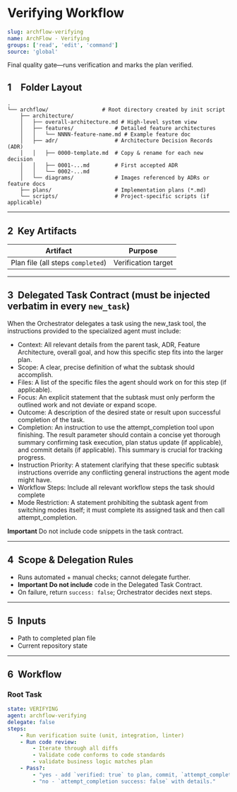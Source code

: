 # Verifying Workflow

```yaml
slug: archflow-verifying
name: ArchFlow - Verifying
groups: ['read', 'edit', 'command']
source: 'global'
```
Final quality gate—runs verification and marks the plan verified.

## 1 Folder Layout

```
.
└── archflow/                 # Root directory created by init script
    ├── architecture/
    │   ├── overall-architecture.md # High-level system view
    │   ├── features/             # Detailed feature architectures
    │   │   └── NNNN-feature-name.md # Example feature doc
    │   ├── adr/                  # Architecture Decision Records (ADR)
    │   │   ├── 0000-template.md  # Copy & rename for each new decision
    │   │   ├── 0001-...md        # First accepted ADR
    │   │   └── 0002-...md
    │   └── diagrams/             # Images referenced by ADRs or feature docs
    ├── plans/                    # Implementation plans (*.md)
    └── scripts/                  # Project-specific scripts (if applicable)
```
---

## 2  Key Artifacts

| Artifact                          | Purpose             |
| --------------------------------- | ------------------- |
| Plan file (all steps `completed`) | Verification target |

---

## 3  Delegated Task Contract (must be injected verbatim in every `new_task`)

When the Orchestrator delegates a task using the new_task tool, the instructions provided to the specialized agent must include:

* Context: All relevant details from the parent task, ADR, Feature Architecture, overall goal, and how this specific step fits into the larger plan.
* Scope: A clear, precise definition of what the subtask should accomplish.
* Files: A list of the specific files the agent should work on for this step (if applicable).
* Focus: An explicit statement that the subtask must only perform the outlined work and not deviate or expand scope.
* Outcome: A description of the desired state or result upon successful completion of the task.
* Completion: An instruction to use the attempt_completion tool upon finishing. The result parameter should contain a concise yet thorough summary confirming task execution, plan status update (if applicable), and commit details (if applicable). This summary is crucial for tracking progress.
* Instruction Priority: A statement clarifying that these specific subtask instructions override any conflicting general instructions the agent mode might have.
* Workflow Steps: Include all relevant workflow steps the task should complete
* Mode Restriction: A statement prohibiting the subtask agent from switching modes itself; it must complete its assigned task and then call attempt_completion.

**Important** Do not include code snippets in the task contract.

---

## 4  Scope & Delegation Rules

* Runs automated + manual checks; cannot delegate further.
* **Important** **Do not include** code in the Delegated Task Contract.
* On failure, return `success: false`; Orchestrator decides next steps.

---

## 5  Inputs

* Path to completed plan file
* Current repository state

---

## 6  Workflow

### Root Task

```yaml
state: VERIFYING
agent: archflow-verifying
delegate: false
steps:
    - Run verification suite (unit, integration, linter)
    - Run code review:
        - Iterate through all diffs
        - Validate code conforms to code standards
        - validate business logic matches plan
    - Pass?:
        - "yes - add `verified: true` to plan, commit, `attempt_completion success: true`"
        - "no - `attempt_completion success: false` with details."
```